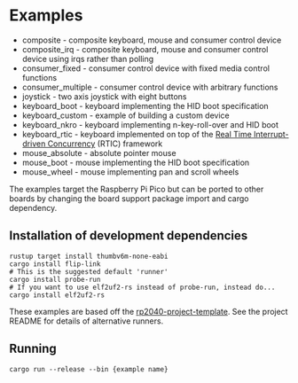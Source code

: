 # Examples

- composite - composite keyboard, mouse and consumer control device
- composite_irq - composite keyboard, mouse and consumer control device using irqs rather than polling
- consumer_fixed - consumer control device with fixed media control functions
- consumer_multiple - consumer control device with arbitrary functions
- joystick - two axis joystick with eight buttons
- keyboard_boot - keyboard implementing the HID boot specification
- keyboard_custom - example of building a custom device
- keyboard_nkro - keyboard implementing n-key-roll-over and HID boot
- keyboard_rtic - keyboard implemented on top of the [Real Time Interrupt-driven Concurrency](https://rtic.rs) (RTIC) framework
- mouse_absolute - absolute pointer mouse
- mouse_boot - mouse implementing the HID boot specification
- mouse_wheel - mouse implementing pan and scroll wheels

The examples target the Raspberry Pi Pico but can be ported to other boards by changing the board support package
import and cargo dependency.

## Installation of development dependencies

```shell
rustup target install thumbv6m-none-eabi
cargo install flip-link
# This is the suggested default 'runner'
cargo install probe-run
# If you want to use elf2uf2-rs instead of probe-run, instead do...
cargo install elf2uf2-rs
```

These examples are based off the [rp2040-project-template](https://github.com/rp-rs/rp2040-project-template).
See the project README for details of alternative runners.

## Running

```shell
cargo run --release --bin {example name}
```
